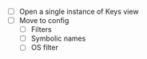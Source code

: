 - [ ] Open a single instance of Keys view
- [ ] Move to config
  - [ ] Filters
  - [ ] Symbolic names
  - [ ] OS filter
